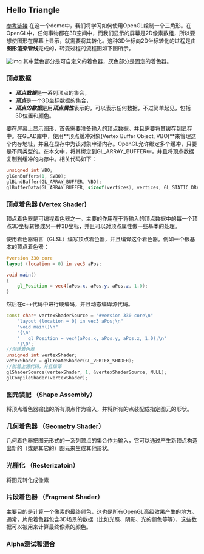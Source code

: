 ## Hello Triangle
[参考链接](https://learnopengl-cn.github.io/01%20Getting%20started/04%20Hello%20Triangle/)
在这一个demo中，我们将学习如何使用OpenGL绘制一个三角形。在OpenGL中，任何事物都在3D空间中，而我们显示的屏幕是2D像素数组，所以要想使图形在屏幕上显示，就需要将其转化。这种3D坐标向2D坐标转化的过程是由**图形渲染管线**完成的，转变过程的流程图如下图所示。

![img](https://learnopengl-cn.github.io/img/01/04/pipeline.png)
其中蓝色部分是可自定义的着色器，灰色部分是固定的着色器。

### 顶点数据
- ***顶点数据***是一系列顶点的集合，
- ***顶点***是一个3D坐标数据的集合，
- ***顶点的数据***是用***顶点属性***表示的，可以表示任何数据，不过简单起见，包括3D位置和颜色。

要在屏幕上显示图形，首先需要准备输入的顶点数据。并且需要将其缓存到显存中。在GLAD库中，使用**顶点缓冲对象(Vertex Buffer Object, VBO)**来管理这个内存地址，并且在显存中为该对象申请内存。OpenGL允许绑定多个缓冲，只要是不同类型的。在本文中，将其绑定到GL_ARRAY_BUFFER中，并且将顶点数据复制到缓冲的内存中。相关代码如下：
```c++
unsigned int VBO;
glGenBuffers(1, &VBO);
glBindBuffer(GL_ARRAY_BUFFER, VBO);
glBufferData(GL_ARRAY_BUFFER, sizeof(vertices), vertices, GL_STATIC_DRAW);
```

### 顶点着色器 (Vertex Shader)
顶点着色器是可编程着色器之一。主要的作用在于将输入的顶点数据中的每一个顶点3D坐标转换成另一种3D坐标，并且可以对顶点属性做一些基本的处理。

使用着色器语言（GLSL）编写顶点着色器，并且编译这个着色器。例如一个很基本的顶点着色器：
```glsl
#version 330 core
layout (location = 0) in vec3 aPos;

void main()
{
    gl_Position = vec4(aPos.x, aPos.y, aPos.z, 1.0);
}
```
然后在c++代码中进行硬编码，并且动态编译源代码。
```c++
const char* vertexShaderSource = "#version 330 core\n"
    "layout (location = 0) in vec3 aPos;\n"
    "void main()\n"
    "{\n"
    "   gl_Position = vec4(aPos.x, aPos.y, aPos.z, 1.0);\n"
    "}\0";
//创建着色器
unsigned int vertexShader;
vetexShader = glCreateShader(GL_VERTEX_SHADER);
//附着上源代码，并且编译
glShaderSource(vertexShader, 1, &vertexShaderSource, NULL);
glCompileShader(vertexShader);
```

### 图元装配 （Shape Assembly）
将顶点着色器输出的所有顶点作为输入，并将所有的点装配成指定图元的形状。

### 几何着色器 （Geometry Shader）
几何着色器把图元形式的一系列顶点的集合作为输入，它可以通过产生新顶点构造出新的（或是其它的）图元来生成其他形状。

### 光栅化 （Resterizatoin）
将图元转化成像素

### 片段着色器 （Fragment Shader）
主要目的是计算一个像素的最终颜色，这也是所有OpenGL高级效果产生的地方。通常，片段着色器包含3D场景的数据（比如光照、阴影、光的颜色等等），这些数据可以被用来计算最终像素的颜色。

### Alpha测试和混合
